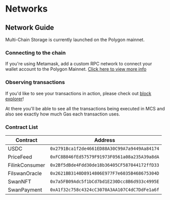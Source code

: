# Networks

## Network Guide <a href="#__docusaurus" id="__docusaurus"></a>

Multi-Chain Storage is currently launched on the Polygon mainnet.

### Connecting to the chain <a href="#connecting-to-the-chain" id="connecting-to-the-chain"></a>

If you're using Metamask, add a custom RPC network to connect your wallet account to the Polygon Mainnet. [Click here to view more info](setup-metamask.md)

### Observing transactions <a href="#observing-transactions" id="observing-transactions"></a>

If you'd like to see your transactions in action, please check out [block explorer](https://polygonscan.com/)!

At there you'll be able to see all the transactions being executed in MCS and also see exactly how much Gas each transaction uses.

### Contract List

| Contract       | Address                                      |
| -------------- | -------------------------------------------- |
| USDC           | `0x2791Bca1f2de4661ED88A30C99A7a9449Aa84174` |
| PriceFeed      | `0xFC8B846fEd57579F91973F0561a08a235A39a8dA` |
| FilinkConsumer | `0x2Bf5dBde4Fdd30de18b36405CF587044172ffD33` |
| FilswanOracle  | `0x2621BB3140D8914806E977F7e6035B468675304D` |
| SwanNFT        | `0x7a5FB09Adc5f1bCd7bd1E230Dcc8B6d933c4995E` |
| SwanPayment    | `0xA1f32c758c4324cC3070A3AA107C4dC7DdFe1a6f` |

